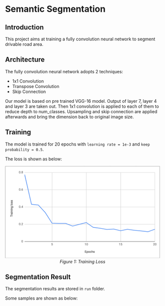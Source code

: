 # Semantic Segmentation

## Introduction
This project aims at training a fully convolution neural network to segment 
drivable road area. 

## Architecture

The fully convolution neural network adopts 2 techniques:
- 1x1 Convolution
- Transpose Convolution
- Skip Connection

Our model is based on pre trained VGG-16 model. Output of layer 7, layer 4 and
layer 3 are taken out. Then 1x1 convolution is applied to each of them to reduce
depth to num_classes. Upsampling and skip connection are applied afterwards and
bring the dimension back to original image size.  

## Training

The model is trained for 20 epochs with `learning rate = 1e-3` and 
`keep probability = 0.5`.

The loss is shown as below: 
<p align="center">
  <img src="report_images/training_loss.png" width="1000" height="300"/>
  <br>
  <em>Figure 1: Training Loss</em>
</p>



## Segmentation Result
The segmentation results are stored in `run` folder.

Some samples are shown as below:

